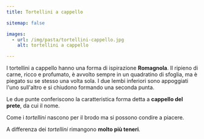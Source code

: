 ```yaml
---
title: Tortellini a cappello

sitemap: false

images:
  - url: /img/pasta/tortellini-cappello.jpg
    alt: tortellini a cappello

---
```


I tortellini a cappello hanno una forma di ispirazione **Romagnola**. Il ripieno di carne, ricco e profumato, è avvolto sempre in un quadratino di sfoglia, ma è piegato su se stesso una volta sola. I due lembi inferiori sono appoggiati l'uno sull'altro e si chiudono formando una seconda punta.

Le due punte conferiscono la caratteristica  forma detta a **cappello del prete**, da cui il nome.

Come i *tortellini* nascono per il brodo ma si possono condire a piacere.

A differenza dei *tortellini* rimangono **molto più teneri**.